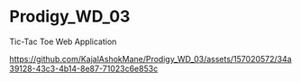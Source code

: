 


# Prodigy_WD_03
Tic-Tac Toe Web Application





https://github.com/KajalAshokMane/Prodigy_WD_03/assets/157020572/34a39128-43c3-4b14-8e87-71023c6e853c
